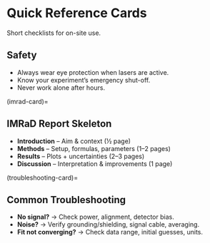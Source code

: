 # Quick Reference Cards
Short checklists for on-site use.

## Safety
- Always wear eye protection when lasers are active.  
- Know your experiment’s emergency shut-off.  
- Never work alone after hours.

(imrad-card)=
## IMRaD Report Skeleton

- **Introduction** – Aim & context (½ page)  
- **Methods** – Setup, formulas, parameters (1–2 pages)  
- **Results** – Plots + uncertainties (2–3 pages)  
- **Discussion** – Interpretation & improvements (1 page)

(troubleshooting-card)=
## Common Troubleshooting
- **No signal?** → Check power, alignment, detector bias.  
- **Noise?** → Verify grounding/shielding, signal cable, averaging.  
- **Fit not converging?** → Check data range, initial guesses, units.
